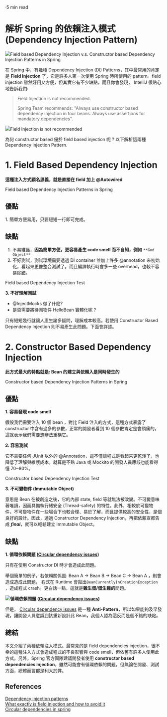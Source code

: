 
·5 min read

解析 Spring 的依賴注入模式(Dependency Injection Pattern)
===============================================

![](https://miro.medium.com/max/1400/0*KzoTPNquc8QDHFNv.png)Field based Dependency Injection v.s. Constructor based Dependency Injection Patterns in Spring

在 Spring 中，有幾種 Dependency Injection (DI) Patterns，其中最常用的肯定是 **Field Injection** 了，它是許多人第一次使用 Spring 時所使用的 pattern。field injection 雖然好用又方便，但其實它有不少缺點，而且你會發現， IntelliJ 很貼心地告訴我們:

> Field Injection is not recommended.
> 
> Spring Team recommends: "Always use constructor based dependency injection in tour beans. Always use assertions for mandatory dependencies".

![](https://miro.medium.com/max/1400/0*2sSIIXTvt-6-6nMF.png)Field Injection is not recommended

為何 constructor based 優於 field based injection 呢 ? 以下解析這兩種 Dependency Injection Pattern.

**1\. Field** Based **Dependency Injection**
============================================

**這種注入方式顧名思義，就是直接在 field 加上 @Autowired**

Field based Dependency Injection Patterns in Spring

**優點**
------

1\. 簡單方便易用，只要短短一行即可完成。

**缺點**
------

1.  不易維護，**因為簡單方便，更容易產生 code smell 而不自知，例如** `**God Object**`
2.  不好測試，測試環境需要透過 DI container 並加上許多 @annotation 來初始化，看起來更像整合測試了。而且編譯執行時會多一些 overhead，也較不容易除錯。

Field based Dependency Injection Test

**3\. 不好理解測試**

*   @InjectMocks 做了什麼?
*   是否需要將待測物件 HelloBean 實體化呢 ?

只有短短幾行就讓人產生諸多疑問，理解成本較高。若使用 Constructor Based Dependency Injection 則不易產生此問題。下面會詳述。

**2\. Constructor Based Dependency Injection**
==============================================

**此方式最大的特點就是: Bean 的建立與依賴入是同時發生的**

Constructor based Dependency Injection Patterns in Spring

**優點**
------

**1\. 容易發現 code smell**

假設我們需要注入 10 個 bean ，對比 Field 注入的方式，這種方式暴露了 constructor 中含有過多的參數，正常的開發者看到 10 個參數肯定是會頭痛的，這就表示我們需要想辦法重構它。

**2\. 容易測試**

它不需要任何 JUnit 以外的 @Annotation，這不僅讓程式是看起來更乾淨了，也降低了理解與維護成本。就算是不熟 Java 或 Mockito 的開發人員應該也能看得懂 70~80%。

Constructor based Dependency Injection Test

**3\. 不可變物件 (Immutable Object)**

意思是 Bean 在被創造之後，它的內部 state, field 等就無法被改變。不可變意味著唯讀，因而具備執行緒安全 (Thread-safety) 的特性。此外，相較於可變物件，不可變物件在一些場合下也較合理、易於了解，而且提供較高的安全性，是個良好的設計。因此，透過 Constructor Dependency Injection，再把依賴宣都告成 **_final_**，就可以輕鬆建立 Immutable Object。

缺點
--

**1\. 循環依賴問題 (**[**Circular dependency issues**](https://en.wikipedia.org/wiki/Circular_dependency)**)**

只有在使用 Constructor DI 時才會造成此問題。

舉個簡單的例子，若依賴關係圖: Bean A → Bean B → Bean C → Bean A ，則會造成造成此問題， 程式在 Runtime 會拋出`BeanCurrentlyInCreationException` ，造成程式 crash。更白話一點，這就是**雞生蛋/蛋生雞的**問題。

![](https://miro.medium.com/max/1044/1*vClDWHcM4nKPUz9uWksl-Q.png)**循環依賴問題 (**[**Circular dependency issues**](https://en.wikipedia.org/wiki/Circular_dependency)**)**

但是， [Circular dependency issues](https://en.wikipedia.org/wiki/Circular_dependency) 是一種 **Anti-Pattern**，所以如果能夠及早發現，讓開發人員意識到該重新設計此 Bean，我個人認為這反而是個不錯的缺點。

總結
--

本文介紹了兩種依賴注入模式。最常見的是 field dependencies injection，很不幸的這種注入方式會造成程式的不良影響與 code smell，但依舊有許多人使用此方式。另外，Spring 官方團隊建議開發者使用 **constructor based dependencies injection**，雖然可能會有循環依賴的問題，但無論在開發、測試方面，總體而言都是利大於弊。

References
----------

[Dependency injection patterns](https://kinbiko.com/java/dependency-injection-patterns/)  
[What exactly is field injection and how to avoid it](https://stackoverflow.com/questions/39890849/what-exactly-is-field-injection-and-how-to-avoid-it/39891473)  
[Circular dependencies in spring](https://www.baeldung.com/circular-dependencies-in-spring)
